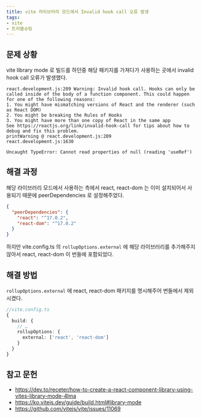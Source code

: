 ```yaml
---
title: vite 라이브러리 모드에서 Invalid hook call 오류 발생
tags:
- vite
- 트러블슈팅
---
```


## 문제 상황
vite library mode 로 빌드를 하던중 해당 패키지를 가져다가 사용하는 곳에서 invalid hook call 오류가 발생했다. 

```
react.development.js:209 Warning: Invalid hook call. Hooks can only be called inside of the body of a function component. This could happen for one of the following reasons:
1. You might have mismatching versions of React and the renderer (such as React DOM)
2. You might be breaking the Rules of Hooks
3. You might have more than one copy of React in the same app
See https://reactjs.org/link/invalid-hook-call for tips about how to debug and fix this problem.
printWarning @ react.development.js:209
react.development.js:1630

Uncaught TypeError: Cannot read properties of null (reading 'useRef')
```

## 해결 과정
해당 라이브러리 모드에서 사용하는 측에서 react, react-dom 는 이미 설치되어서 사용되기 때문에 peerDependencies 로 설정해주었다. 

```json
{
  "peerDependencies": {
    "react": "^17.0.2",
    "react-dom": "^17.0.2"
  }
}
```

하지만 vite.config.ts 의 `rollupOptions.external` 에 해당 라이브러리를 추가해주지 않아서 react, react-dom 이 번들에 포함되었다. 

## 해결 방법

`rollupOptions.external` 에 react, react-dom 패키지를 명시해주어 번들에서 제외시켰다.

```typescript
//vite.config.ts
{
  build: {
    // …
    rollupOptions: {
      external: ['react', 'react-dom']
    }
  }
}
```

## 참고 문헌

- https://dev.to/receter/how-to-create-a-react-component-library-using-vites-library-mode-4lma
- https://ko.vitejs.dev/guide/build.html#library-mode
- https://github.com/vitejs/vite/issues/11069

